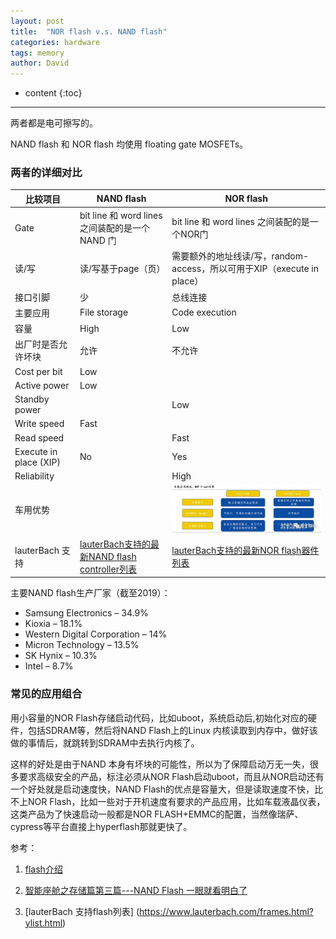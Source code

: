 ```yaml
---
layout: post
title:  "NOR flash v.s. NAND flash"
categories: hardware
tags: memory
author: David
---
```


* content
{:toc}

---

两者都是电可擦写的。

NAND flash 和 NOR flash 均使用 floating gate MOSFETs。

### 两者的详细对比

| 比较项目 | NAND flash | NOR flash |
|---|---|---|
| Gate | bit line 和 word lines 之间装配的是一个NAND 门 | bit line 和 word lines 之间装配的是一个NOR门 |
| 读/写 | 读/写基于page（页）| 需要额外的地址线读/写，random-access，所以可用于XIP（execute in place） |
| 接口引脚 | 少 | 总线连接 |
| 主要应用 | File storage |	Code execution |
| 容量 | High |	Low |
| 出厂时是否允许坏块 | 允许 | 不允许 |
| Cost per bit | Low | |
| Active power | Low | |
| Standby power | | Low |
| Write speed | Fast | |
| Read speed | | Fast |
| Execute in place (XIP) | No | Yes |
| Reliability | | High |
| 车用优势 || ![车用Nor FLASH的优缺点](https://github.com/titron/titron.github.io/raw/master/img/2021-04-19-norflash_vs_nandflash_2.jpg) |
| lauterBach 支持 | [lauterBach支持的最新NAND flash controller列表](https://www.lauterbach.com/ylistnand.html) | [lauterBach支持的最新NOR flash器件列表](https://www.lauterbach.com/ylist.html) |

主要NAND flash生产厂家（截至2019）：
* Samsung Electronics – 34.9%
* Kioxia – 18.1%
* Western Digital Corporation – 14%
* Micron Technology – 13.5%
* SK Hynix – 10.3%
* Intel – 8.7%


### 常见的应用组合

用小容量的NOR Flash存储启动代码，比如uboot，系统启动后,初始化对应的硬件，包括SDRAM等，然后将NAND Flash上的Linux 内核读取到内存中，做好该做的事情后，就跳转到SDRAM中去执行内核了。

这样的好处是由于NAND 本身有坏块的可能性，所以为了保障启动万无一失，很多要求高级安全的产品，标注必须从NOR Flash启动uboot，而且从NOR启动还有一个好处就是启动速度快，NAND Flash的优点是容量大，但是读取速度不快，比不上NOR Flash，比如一些对于开机速度有要求的产品应用，比如车载液晶仪表，这类产品为了快速启动一般都是NOR FLASH+EMMC的配置，当然像瑞萨、cypress等平台直接上hyperflash那就更快了。


参考：

1. [flash介绍](https://en.wikipedia.org/wiki/Flash_memory)

2. [智能座舱之存储篇第三篇---NAND Flash 一眼就看明白了](https://zhuanlan.zhihu.com/p/340496845)

3. [lauterBach 支持flash列表] (https://www.lauterbach.com/frames.html?ylist.html)